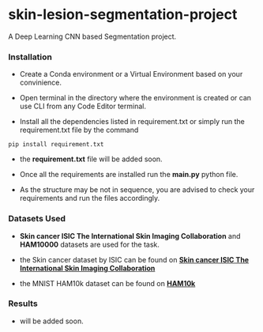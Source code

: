 # skin-lesion-segmentation-project
A  Deep Learning CNN based Segmentation project.

### Installation
- Create a Conda environment or a Virtual Environment based on your convinience.

- Open terminal in the directory where the environment is created or can use CLI from any Code Editor terminal.

- Install all the dependencies listed in requirement.txt or simply run the requirement.txt file by the command 

```
pip install requirement.txt
```

- the **requirement.txt** file will be added soon.

- Once all the requirements are installed run the **main.py** python file.

- As the structure may be not in sequence, you are advised to check your requirements and run the files accordingly.

### Datasets Used
- **Skin cancer ISIC The International Skin Imaging Collaboration** and **HAM10000** datasets are used for the task.

- the Skin cancer dataset by ISIC can be found on [**Skin cancer ISIC The International Skin Imaging Collaboration**](https://www.kaggle.com/datasets/nodoubttome/skin-cancer9-classesisic/)

- the MNIST HAM10k dataset can be found on [**HAM10k**](https://www.kaggle.com/datasets/kmader/skin-cancer-mnist-ham10000/)

### Results
- will be added soon.
